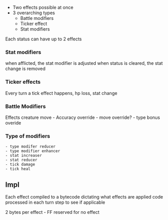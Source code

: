 - Two effects possible at once
- 3 overarching types
	- Battle modifiers
	- Ticker effect
	- Stat modifiers

Each status can have up to 2 effects

### Stat modifiers
when afflicted, the stat modifier is adjusted
when status is cleared, the stat change is removed

### Ticker effects
Every turn a tick effect happens, hp loss, stat change

### Battle Modifiers
Effects creature move
	- Accuracy override 
	- move override?
	- type bonus overide

### Type of modifiers
	- type modifer reducer
	- type modifier enhancer
	- stat increaser
	- stat reducer
	- tick damage
	- tick heal
	



## Impl

Each effect compiled to a bytecode dictating what effects are applied
code processed in each turn step to see if applicable

2 bytes per effect
	-	FF reserved for no effect






